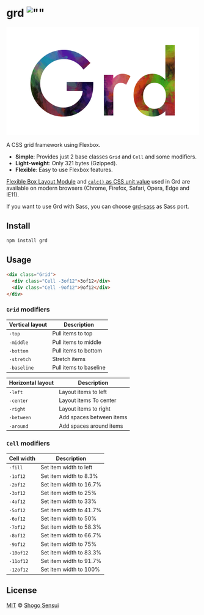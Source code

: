 # grd ![""](https://badge-size.herokuapp.com/1000ch/grd/master/src/grd.css.svg?compression=gzip)

![""](./logo.png)

A CSS grid framework using Flexbox.

- **Simple**: Provides just 2 base classes `Grid` and `Cell` and some modifiers.
- **Light-weight**: Only 321 bytes (Gzipped).
- **Flexible**: Easy to use Flexbox features.

[Flexible Box Layout Module](http://caniuse.com/#search=flex) and [`calc()` as CSS unit value](http://caniuse.com/#search=calc) used in Grd are available on modern browsers (Chrome, Firefox, Safari, Opera, Edge and IE11).

If you want to use Grd with Sass, you can choose [grd-sass](https://github.com/1000ch/grd-sass) as Sass port.

## Install

```bash
npm install grd
```

## Usage

```html
<div class="Grid">
  <div class="Cell -3of12">3of12</div>
  <div class="Cell -9of12">9of12</div>
</div>
```

### `Grid` modifiers

| Vertical layout | Description |
|---|---|
| `-top` | Pull items to top |
| `-middle` |  Pull items to middle |
| `-bottom` |  Pull items to bottom |
| `-stretch` | Stretch items |
| `-baseline` |  Pull items to baseline |

| Horizontal layout | Description |
|---|---|
| `-left` | Layout items to left |
| `-center` | Layout items To center |
| `-right` | Layout items to right |
| `-between` | Add spaces between items |
| `-around` | Add spaces around items |

### `Cell` modifiers

| Cell width | Description |
|---|---|
| `-fill` | Set item width to left |
| `-1of12` | Set item width to 8.3% |
| `-2of12` | Set item width to 16.7% |
| `-3of12` | Set item width to 25% |
| `-4of12` | Set item width to 33% |
| `-5of12` | Set item width to 41.7% |
| `-6of12` | Set item width to 50% |
| `-7of12` | Set item width to 58.3% |
| `-8of12` | Set item width to 66.7% |
| `-9of12` | Set item width to 75% |
| `-10of12` | Set item width to 83.3% |
| `-11of12` | Set item width to 91.7% |
| `-12of12` | Set item width to 100% |

## License

[MIT](https://1000ch.mit-license.org) © [Shogo Sensui](https://github.com/1000ch)
